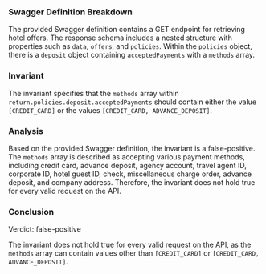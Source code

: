 ### Swagger Definition Breakdown

The provided Swagger definition contains a GET endpoint for retrieving hotel offers. The response schema includes a nested structure with properties such as `data`, `offers`, and `policies`. Within the `policies` object, there is a `deposit` object containing `acceptedPayments` with a `methods` array.

### Invariant

The invariant specifies that the `methods` array within `return.policies.deposit.acceptedPayments` should contain either the value `[CREDIT_CARD]` or the values `[CREDIT_CARD, ADVANCE_DEPOSIT]`.

### Analysis

Based on the provided Swagger definition, the invariant is a false-positive. The `methods` array is described as accepting various payment methods, including credit card, advance deposit, agency account, travel agent ID, corporate ID, hotel guest ID, check, miscellaneous charge order, advance deposit, and company address. Therefore, the invariant does not hold true for every valid request on the API.

### Conclusion

Verdict: false-positive

The invariant does not hold true for every valid request on the API, as the `methods` array can contain values other than `[CREDIT_CARD]` or `[CREDIT_CARD, ADVANCE_DEPOSIT]`.
